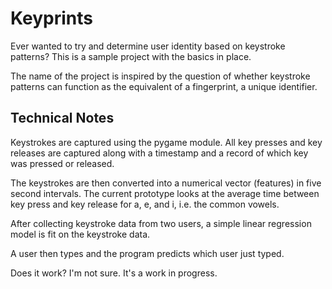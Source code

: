 # Keyprints
Ever wanted to try and determine user identity based on keystroke patterns? This is a sample project with the basics in place.

The name of the project is inspired by the question of whether keystroke patterns can function as the equivalent of a fingerprint, a unique identifier.

## Technical Notes

Keystrokes are captured using the pygame module. All key presses and key releases are captured along with a timestamp and a record of which key was pressed or released.

The keystrokes are then converted into a numerical vector (features) in five second intervals. The current prototype looks at the average time between key press and key release for a, e, and i, i.e. the common vowels.

After collecting keystroke data from two users, a simple linear regression model is fit on the keystroke data.

A user then types and the program predicts which user just typed.

Does it work? I'm not sure. It's a work in progress. 
